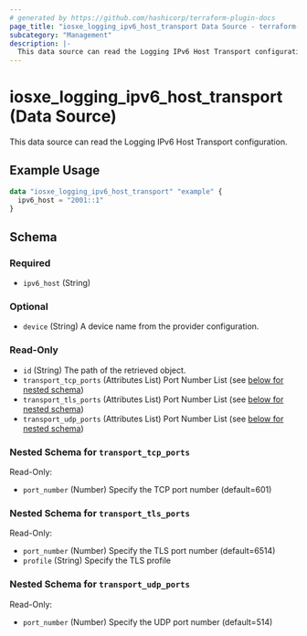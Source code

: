 ```yaml
---
# generated by https://github.com/hashicorp/terraform-plugin-docs
page_title: "iosxe_logging_ipv6_host_transport Data Source - terraform-provider-iosxe"
subcategory: "Management"
description: |-
  This data source can read the Logging IPv6 Host Transport configuration.
---
```


# iosxe_logging_ipv6_host_transport (Data Source)

This data source can read the Logging IPv6 Host Transport configuration.

## Example Usage

```terraform
data "iosxe_logging_ipv6_host_transport" "example" {
  ipv6_host = "2001::1"
}
```

<!-- schema generated by tfplugindocs -->
## Schema

### Required

- `ipv6_host` (String)

### Optional

- `device` (String) A device name from the provider configuration.

### Read-Only

- `id` (String) The path of the retrieved object.
- `transport_tcp_ports` (Attributes List) Port Number List (see [below for nested schema](#nestedatt--transport_tcp_ports))
- `transport_tls_ports` (Attributes List) Port Number List (see [below for nested schema](#nestedatt--transport_tls_ports))
- `transport_udp_ports` (Attributes List) Port Number List (see [below for nested schema](#nestedatt--transport_udp_ports))

<a id="nestedatt--transport_tcp_ports"></a>
### Nested Schema for `transport_tcp_ports`

Read-Only:

- `port_number` (Number) Specify the TCP port number (default=601)


<a id="nestedatt--transport_tls_ports"></a>
### Nested Schema for `transport_tls_ports`

Read-Only:

- `port_number` (Number) Specify the TLS port number (default=6514)
- `profile` (String) Specify the TLS profile


<a id="nestedatt--transport_udp_ports"></a>
### Nested Schema for `transport_udp_ports`

Read-Only:

- `port_number` (Number) Specify the UDP port number (default=514)


